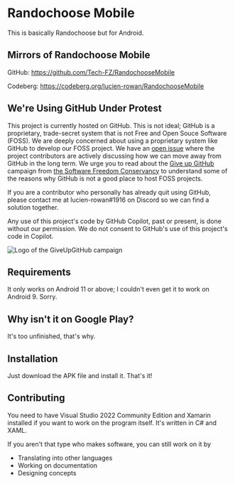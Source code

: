 # Randochoose Mobile

This is basically Randochoose but for Android.

## Mirrors of Randochoose Mobile

GitHub: https://github.com/Tech-FZ/RandochooseMobile

Codeberg: https://codeberg.org/lucien-rowan/RandochooseMobile

## We're Using GitHub Under Protest

This project is currently hosted on GitHub.  This is not ideal; GitHub is a
proprietary, trade-secret system that is not Free and Open Souce Software
(FOSS).  We are deeply concerned about using a proprietary system like GitHub
to develop our FOSS project.  We have an
[open issue](https://github.com/Tech-FZ/RandochooseMobile/issues/1) where the
project contributors are actively discussing how we can move away from GitHub
in the long term.  We urge you to read about the
[Give up GitHub](https://GiveUpGitHub.org) campaign from
[the Software Freedom Conservancy](https://sfconservancy.org) to understand
some of the reasons why GitHub is not a good place to host FOSS projects.

If you are a contributor who personally has already quit using GitHub, please 
contact me at lucien-rowan#1916 on Discord so we can find a solution together.

Any use of this project's code by GitHub Copilot, past or present, is done
without our permission.  We do not consent to GitHub's use of this project's
code in Copilot.

![Logo of the GiveUpGitHub campaign](https://sfconservancy.org/img/GiveUpGitHub.png)

## Requirements

It only works on Android 11 or above; I couldn't even get it to work on Android 9. Sorry.

## Why isn't it on Google Play?

It's too unfinished, that's why.

## Installation

Just download the APK file and install it. That's it!

## Contributing

You need to have Visual Studio 2022 Community Edition and Xamarin installed if you want to work on the program itself. It's written in C# and XAML.

If you aren't that type who makes software, you can still work on it by
- Translating into other languages
- Working on documentation
- Designing concepts
